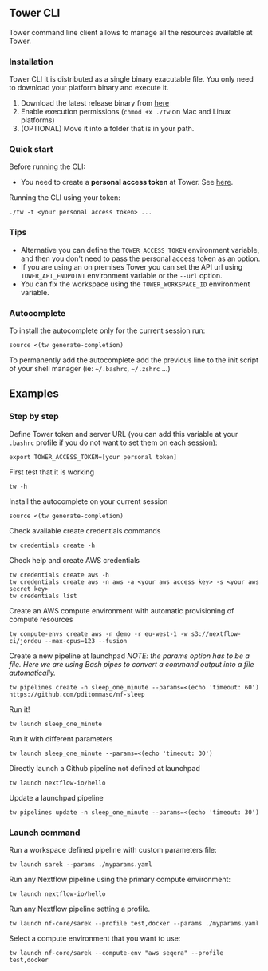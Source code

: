 ## Tower CLI

Tower command line client allows to manage all the resources available at Tower. 

### Installation

Tower CLI it is distributed as a single binary exacutable file. You only need to download your platform binary and execute it.

1. Download the latest release binary from [here](https://github.com/seqeralabs/tower-cli/releases)
2. Enable execution permissions (`chmod +x ./tw` on Mac and Linux platforms)
3. (OPTIONAL) Move it into a folder that is in your path.

### Quick start

Before running the CLI:
- You need to create a **personal access token** at Tower. See [here](https://help.tower.nf/api/overview/#authentication).

Running the CLI using your token:
```
./tw -t <your personal access token> ...
```

### Tips

- Alternative you can define the `TOWER_ACCESS_TOKEN` environment variable, and then you don't need to pass the personal access token as an option.
- If you are using an on premises Tower you can set the API url using `TOWER_API_ENDPOINT` environment variable or the `--url` option.
- You can fix the workspace using the `TOWER_WORKSPACE_ID` environment variable.

### Autocomplete

To install the autocomplete only for the current session run:

```
source <(tw generate-completion) 
```

To permanently add the autocomplete add the previous line to the init script of your shell manager (ie: `~/.bashrc`, `~/.zshrc` ...) 

## Examples

### Step by step

Define Tower token and server URL (you can add this variable at your `.bashrc` profile if you do not want to set them on each session):

```
export TOWER_ACCESS_TOKEN=[your personal token]
```

First test that it is working

```
tw -h
```

Install the autocomplete on your current session

```
source <(tw generate-completion)
```

Check available create credentials commands

```
tw credentials create -h
```

Check help and create AWS credentials

```
tw credentials create aws -h
tw credentials create aws -n aws -a <your aws access key> -s <your aws secret key> 
tw credentials list
```

Create an AWS compute environment with automatic provisioning of compute resources

```
tw compute-envs create aws -n demo -r eu-west-1 -w s3://nextflow-ci/jordeu --max-cpus=123 --fusion
```

Create a new pipeline at launchpad
_NOTE: the params option has to be a file. Here we are using Bash pipes to convert a command output into a file automatically._

```
tw pipelines create -n sleep_one_minute --params=<(echo 'timeout: 60') https://github.com/pditommaso/nf-sleep
```

Run it!

```
tw launch sleep_one_minute
```

Run it with different parameters

```
tw launch sleep_one_minute --params=<(echo 'timeout: 30')
```

Directly launch a Github pipeline not defined at launchpad

```
tw launch nextflow-io/hello
```

Update a launchpad pipeline

```
tw pipelines update -n sleep_one_minute --params=<(echo 'timeout: 30')
```

### Launch command

Run a workspace defined pipeline with custom parameters file:

```
tw launch sarek --params ./myparams.yaml
```

Run any Nextflow pipeline using the primary compute environment:

```
tw launch nextflow-io/hello 
```

Run any Nextflow pipeline setting a profile.

```
tw launch nf-core/sarek --profile test,docker --params ./myparams.yaml
```

Select a compute environment that you want to use:

```
tw launch nf-core/sarek --compute-env "aws seqera" --profile test,docker
```

